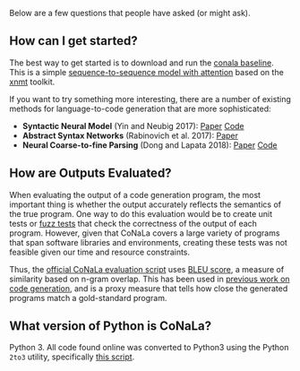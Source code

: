 Below are a few questions that people have asked (or might ask).

## How can I get started?

The best way to get started is to download and run the
[conala baseline](https://github.com/conala-corpus/conala-baseline/).
This is a simple [sequence-to-sequence model with attention](https://arxiv.org/abs/1703.01619) based
on the [xnmt](https://github.com/neulab/xnmt/) toolkit.

If you want to try something more interesting, there are a number
of existing methods for language-to-code generation that are more sophisticated:
* **Syntactic Neural Model** (Yin and Neubig 2017): [Paper](https://arxiv.org/abs/1704.01696) [Code](https://github.com/pcyin/NL2code)
* **Abstract Syntax Networks** (Rabinovich et al. 2017): [Paper](https://arxiv.org/abs/1704.07535)
* **Neural Coarse-to-fine Parsing** (Dong and Lapata 2018): [Paper](https://arxiv.org/abs/1805.04793) [Code](https://github.com/donglixp/coarse2fine)

## How are Outputs Evaluated?

When evaluating the output of a code generation program, the most
important thing is whether the output accurately reflects the semantics
of the true program. One way to do this evaluation would be to create
unit tests or [fuzz tests](https://en.wikipedia.org/wiki/Fuzzing) that
check the correctness of the output of each program. However, given that
CoNaLa covers a large variety of programs that span software libraries
and environments, creating these tests was not feasible given our time
and resource constraints.

Thus, the [official CoNaLa evaluation script](https://github.com/conala-corpus/conala-baseline/blob/master/eval/conala_eval.py)
uses [BLEU score](https://en.wikipedia.org/wiki/BLEU), a measure of similarity
based on n-gram overlap. This has been used in
[previous work on code generation](https://arxiv.org/abs/1603.06744),
and is a proxy measure that tells how close the generated programs
match a gold-standard program.

## What version of Python is CoNaLa?

Python 3. All code found online was converted to Python3 using the
Python `2to3` utility, specifically [this script](https://github.com/conala-corpus/conala-baseline/blob/master/preproc/convert_to_python3.py).

